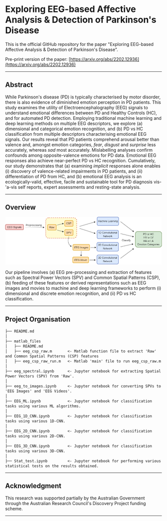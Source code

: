 Exploring EEG-based Affective Analysis \& Detection of Parkinson's Disease
=================================

This is the official GitHub repository for the paper "Exploring EEG-based Affective Analysis \& Detection of Parkinson's Disease".

Pre-print version of the paper: [https://arxiv.org/abs/2202.12936](https://arxiv.org/abs/2202.12936)

---------------------------------
## Abstract
While Parkinson's disease (PD) is typically characterised by motor disorder, there is also evidence of diminished emotion perception in PD patients. This study examines the utility of Electroencephalography (EEG) signals to understand emotional differences between PD and Healthy Controls (HC), and for automated PD detection. Employing traditional machine learning and deep learning methods on multiple EEG descriptors, we explore (a) dimensional and categorical emotion recognition, and (b) PD vs HC classification from multiple descriptors characterising emotional EEG signals. Our results reveal that PD patients comprehend arousal better than valence and, amongst emotion categories, _fear_, _disgust_ and _surprise_ less accurately, whereas _sad_ most accurately. Mislabelling analyses confirm confounds among opposite-valence emotions for PD data. Emotional EEG responses also achieve near-perfect PD vs HC recognition.
Cumulatively, our study demonstrates that (a) examining _implicit_ responses alone enables (i) discovery of valence-related impairments in PD patients, and (ii) differentiation of PD from HC, and (b) emotional EEG analysis is an ecologically-valid, effective, facile and sustainable tool for PD diagnosis vis-\'a-vis self reports, expert assessments and resting-state analysis.

--------------------------------
## Overview
![Overview](./images/EEG_overview.png)

Our pipeline involves (a) EEG pre-processing and extraction of features such as Spectral Power Vectors (SPV)
and Common Spatial Patterns (CSP), (b) feeding of these features or derived representations such as EEG images
and movies to machine and deep learning frameworks to perform (i) dimensional and discrete emotion recognition,
and (ii) PD vs HC classification.

--------------------------------
## Project Organisation


    ├── README.md
    │
    ├── matlab_files
    │   ├── README.md
    │   ├── eeg_csp_raw.m       <- Matlab function file to extract 'Raw' and Common Spatial Patterns (CSP) features
    │   ├── eeg_csp_raw_run.m   <- Matlab 'main' file to run eeg_csp_raw.m
    │
    ├── eeg_spectral.ipynb      <- Jupyter notebook for extracting Spatial Power Vectors (SPV) from 'Raw'.
    │
    ├── eeg_to_images.ipynb     <- Jupyter notebook for converting SPVs to 'EEG Images' and 'EEG Videos'.
    │
    ├── EEG_ML.ipynb            <- Jupyter notebook for classification tasks using various ML algorithms.
    │
    ├── EEG_1D_CNN.ipynb        <- Jupyter notebook for classification tasks using various 1D-CNN.
    │
    ├── EEG_2D_CNN.ipynb        <- Jupyter notebook for classification tasks using various 2D-CNN.
    │
    ├── EEG_3D_CNN.ipynb        <- Jupyter notebook for classification tasks using various 3D-CNN.
    │
    ├── Stat_test.ipynb         <- Jupyter notebook for performing various statistical tests on the results obtained.

--------------------------------
## Acknowledgment
This research was supported partially by the Australian Government through the Australian Research Council's Discovery
Project funding scheme.

-------------------------------
